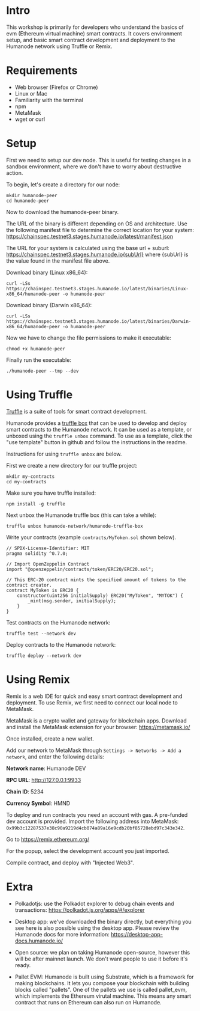 # Intro

This workshop is primarily for developers who understand the basics of evm (Ethereum virtual
machine) smart contracts. It covers environment setup, and basic smart contract development and deployment to the Humanode
network using Truffle or Remix.

# Requirements

- Web browser (Firefox or Chrome)
- Linux or Mac
- Familiarity with the terminal
- npm
- MetaMask
- wget or curl

# Setup

First we need to setup our dev node. This is useful for testing changes in a sandbox environment,
where we don't have to worry about destructive action.

To begin, let's create a directory for our node:

    mkdir humanode-peer
    cd humanode-peer

Now to download the humanode-peer binary.

The URL of the binary is different depending on OS and architecture. Use the following manifest file
to determine the correct location for your system: https://chainspec.testnet3.stages.humanode.io/latest/manifest.json

The URL for your system is calculated using the base url + suburl:
https://chainspec.testnet3.stages.humanode.io{subUrl} where {subUrl} is the value found in the
manifest file above.

Download binary (Linux x86_64):

    curl -LSs https://chainspec.testnet3.stages.humanode.io/latest/binaries/Linux-x86_64/humanode-peer -o humanode-peer

Download binary (Darwin x86_64):

    curl -LSs https://chainspec.testnet3.stages.humanode.io/latest/binaries/Darwin-x86_64/humanode-peer -o humanode-peer

Now we have to change the file permissions to make it executable:

    chmod +x humanode-peer

Finally run the executable:

    ./humanode-peer --tmp --dev

# Using Truffle

[Truffle](https://trufflesuite.com/) is a suite of tools for smart contract development.

Humanode provides a [truffle box](https://github.com/humanode-network/humanode-truffle-box) that can
be used to develop and deploy smart contracts to the Humanode network. It can be used as a template,
or unboxed using the `truffle unbox` command. To use as a template, click the "use template" button
in github and follow the instructions in the readme.

Instructions for using `truffle unbox` are below.

First we create a new directory for our truffle project:

    mkdir my-contracts
    cd my-contracts

Make sure you have truffle installed:

    npm install -g truffle

Next unbox the Humanode truffle box (this can take a while):

    truffle unbox humanode-network/humanode-truffle-box

Write your contracts (example `contracts/MyToken.sol` shown below).

```solidity
// SPDX-License-Identifier: MIT
pragma solidity ^0.7.0;

// Import OpenZeppelin Contract
import "@openzeppelin/contracts/token/ERC20/ERC20.sol";

// This ERC-20 contract mints the specified amount of tokens to the contract creator.
contract MyToken is ERC20 {
    constructor(uint256 initialSupply) ERC20("MyToken", "MYTOK") {
        _mint(msg.sender, initialSupply);
    }
}
```

Test contracts on the Humanode network:

    truffle test --network dev

Deploy contracts to the Humanode network:

    truffle deploy --network dev

# Using Remix

Remix is a web IDE for quick and easy smart contract development and deployment. To use Remix, we
first need to connect our local node to MetaMask.

MetaMask is a crypto wallet and gateway for blockchain apps. Download and install the MetaMask
extension for your browser: https://metamask.io/

Once installed, create a new wallet.

Add our network to MetaMask through `Settings -> Networks -> Add a network`, and enter the following
details:

**Network name**: Humanode DEV

**RPC URL**: http://127.0.0.1:9933

**Chain ID**: 5234

**Currency Symbol**: HMND


To deploy and run contracts you need an account with gas. A pre-funded dev account is provided.
Import the following address into MetaMask: `0x99b3c12287537e38c90a9219d4cb074a89a16e9cdb20bf85728ebd97c343e342`.

Go to https://remix.ethereum.org/

For the popup, select the development account you just imported.

Compile contract, and deploy with "Injected Web3".

# Extra

- Polkadotjs: use the Polkadot explorer to debug chain events and transactions: https://polkadot.js.org/apps/#/explorer

- Desktop app: we've downloaded the binary directly, but everything you see here is also possible using
    the desktop app. Please review the Humanode docs for more information: https://desktop-app-docs.humanode.io/

- Open source: we plan on taking Humanode open-source, however this will be after mainnet launch.
    We don't want people to use it before it's ready.

- Pallet EVM: Humanode is built using Substrate, which is a framework for making blockchains.
    It lets you compose your blockchain with building blocks called "pallets". One of the pallets we
    use is called pallet_evm, which implements the Ethereum virutal machine. This means any smart
    contract that runs on Ethereum can also run on Humanode.
